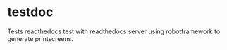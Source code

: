 # testdoc
Tests readthedocs
test with readthedocs server using robotframework to generate printscreens. 
